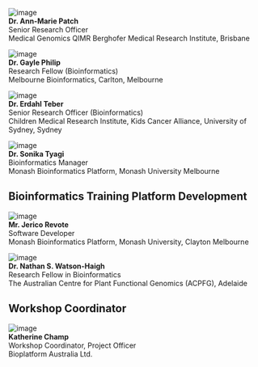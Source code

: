<!--[image](images/generic.jpg) **NAME**, Position, Affiliation-->
<!--![image](images/Andrews.jpg) **Dr. Dan Andrews** Bioinformatics Fellow, John Curtin School of Medical Research, Australian National University, Canberra   -->

<!--![image](images/Chen.jpg) **Dr. Zhiliang Chen** Postdoctoral Research Associate, The University of New South Wales (UNSW), Sydney  -->

<!--![image](images/Corley.jpg)<br>
**Dr. Susan Corley** <br>
Postdoctoral Research Associate
<br>The University of New South Wales (UNSW), Sydney  -->

<!--![image](images/Deshpande.jpg)<br>
**Dr. Nandan Deshpande** <br>
Postdoctoral Research Associate<br>
The University of New South Wales (UNSW), Sydney <br>  -->

<!--![image](images/Duesing.jpg) **Dr. Konsta Duesing** Research Team Leader - Statistics & Bioinformatics, CSIRO Animal, Food and Health Science, Sydney  -->

<!--![image](images/Field.jpg) <br>
**Dr. Matthew Field** <br>
Senior Research Fellow<br>
Australian National University/James Cook University, Cairns -->

<!--[image](images/Gayevskiy.jpg) **Dr. Velimir Gayevskiy** Translational Bioinformatics Officer, KCCG, Garvan Institute of Medical Research NSW  -->

<!--**Paul Greenfield** <br>
Principal Experimental Scientist<br>
CSIRO, Sydney  <br>

<!--![image](images/Li.jpg) <br>
**Dr. Xi (Sean) Li**<br>
Genomics Bioinformatician<br>
The Australian National University, Canberra  -->


<!--[image](images/McWilliam.jpg) **Mr. Sean McWilliam** Bioinformatics Analyst, CSIRO Agriculture, Brisbane  -->

<!--[image](images/Moncuquet.jpg) **Dr. Philippe Moncuquet** Research Project Officer, Cotton Disease Markers, CSIRO, Canberra-->

<!--![image](images/Moolhuijzen.jpg) <br>
**Dr. Paula Moolhuijzen** <br>
Bioinformatics Analyst<br>
Centre for Crop Disease Management, Curtin University, Perth<br>-->

![image](images/Patch.jpg) <br>
**Dr. Ann-Marie Patch** <br>
Senior Research Officer<br>
 Medical Genomics QIMR Berghofer Medical Research Institute, Brisbane  <br>

![image](images/Philip.jpg) <br>
**Dr. Gayle Philip** <br>
Research Fellow (Bioinformatics)<br>
Melbourne Bioinformatics, Carlton, Melbourne  <br>

<!--[image](images/Seemann.jpg) **A/Prof. Torsten Seemann** Lead Bioinformatician, Melbourne Bioinformatics and MDU-PHL, The University of Melbourne, VIC  -->

<!--[image](images/generic.jpg) **Dr Anna Syme** Bioinformatician, Melbourne Bioinformatics, Melbourne  -->

![image](images/Teber.png) <br>
**Dr. Erdahl Teber** <br>
Senior Research Officer (Bioinformatics)<br>
Children Medical Research Institute, Kids Cancer Alliance, University of Sydney, Sydney  <br>

![image](images/Tyagi.jpg) <br>
**Dr. Sonika Tyagi** <br>
Bioinformatics Manager<br>
Monash Bioinformatics Platform, Monash University Melbourne <br>

## Bioinformatics Training Platform Development  

![image](images/Revote.jpg) <br>
**Mr. Jerico Revote** <br>
Software Developer <br>
Monash Bioinformatics Platform, Monash University, Clayton Melbourne  <br>

![image](images/watson-haigh.jpg) <br>
**Dr. Nathan S. Watson-Haigh** <br>
Research Fellow in Bioinformatics<br>
The Australian Centre for Plant Functional Genomics (ACPFG), Adelaide  <br>

<!-- ![image](images/McGrath.jpg) <br>
**Dr. Annette McGrath**
<br>Principal Research Scientist, Team Leader<br>
Life Science Informatics DATA61, CSIRO, Canberra  <br> -->


## Workshop Coordinator
![image](images/Champ.jpg) <br>
**Katherine Champ** <br>
Workshop Coordinator, Project Officer <br>
Bioplatform Australia Ltd.  <br>
